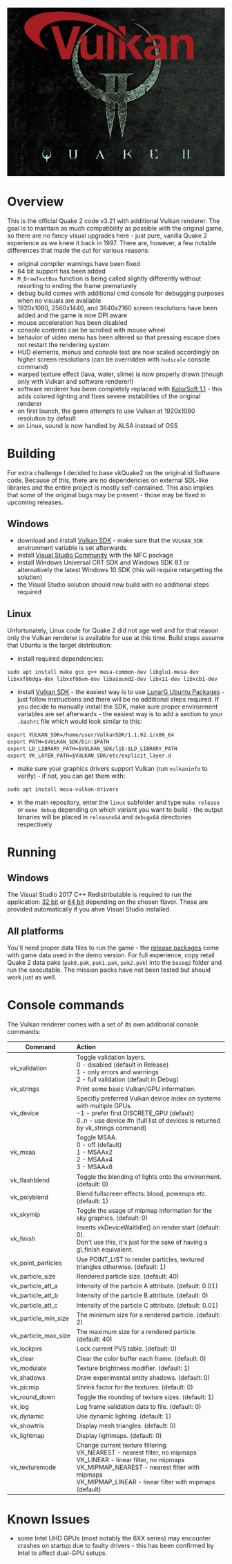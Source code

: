 <p align="center"><img src="vkQuake2.png"></p>

Overview
===
This is the official Quake 2 code v3.21 with additional Vulkan renderer. The goal is to maintain as much compatibility as possible with the original game, so there are no fancy visual upgrades here - just pure, vanilla Quake 2 experience as we knew it back in 1997. There are, however, a few notable differences that made the cut for various reasons:

- original compiler warnings have been fixed
- 64 bit support has been added
- `M_DrawTextBox` function is being called slightly differently without resorting to ending the frame prematurely
- debug build comes with additional cmd console for debugging purposes when no visuals are available
- 1920x1080, 2560x1440, and 3840x2160 screen resolutions have been added and the game is now DPI aware
- mouse acceleration has been disabled
- console contents can be scrolled with mouse wheel
- behavior of video menu has been altered so that pressing escape does not restart the rendering system
- HUD elements, menus and console text are now scaled accordingly on higher screen resolutions (can be overridden with `hudscale` console command)
- warped texture effect (lava, water, slime) is now properly drawn (though only with Vulkan and software renderer!)
- software renderer has been completely replaced with [KolorSoft 1.1](https://github.com/qbism/Quake2-colored-refsoft) - this adds colored lighting and fixes severe instabilities of the original renderer
- on first launch, the game attempts to use Vulkan at 1920x1080 resolution by default
- on Linux, sound is now handled by ALSA instead of OSS

Building
===
For extra challenge I decided to base vkQuake2 on the original id Software code. Because of this, there are no dependencies on external SDL-like libraries and the entire project is mostly self-contained. This also implies that some of the original bugs may be present - those may be fixed in upcoming releases.

## Windows
- download and install [Vulkan SDK](https://vulkan.lunarg.com/) - make sure that the `VULKAN_SDK` environment variable is set afterwards
- install [Visual Studio Community](https://www.visualstudio.com/products/free-developer-offers-vs) with the MFC package
- install Windows Universal CRT SDK and Windows SDK 8.1 or alternatively the latest Windows 10 SDK (this will require retargetting the solution)
- the Visual Studio solution should now build with no additional steps required

## Linux
Unfortunately, Linux code for Quake 2 did not age well and for that reason only the Vulkan renderer is available for use at this time. Build steps assume that Ubuntu is the target distribution:
- install required dependencies:
```
sudo apt install make gcc g++ mesa-common-dev libglu1-mesa-dev libxxf86dga-dev libxxf86vm-dev libasound2-dev libx11-dev libxcb1-dev
```
- install [Vulkan SDK](https://vulkan.lunarg.com/) - the easiest way is to use [LunarG Ubuntu Packages](https://vulkan.lunarg.com/sdk/home#linux) - just follow instructions and there will be no additional steps required. If you decide to manually install the SDK, make sure proper environment variables are set afterwards - the easiest way is to add a section to your `.bashrc` file which would look similar to this:
```
export VULKAN_SDK=/home/user/VulkanSDK/1.1.92.1/x86_64
export PATH=$VULKAN_SDK/bin:$PATH
export LD_LIBRARY_PATH=$VULKAN_SDK/lib:$LD_LIBRARY_PATH
export VK_LAYER_PATH=$VULKAN_SDK/etc/explicit_layer.d
```
- make sure your graphics drivers support Vulkan (run `vulkaninfo` to verify) - if not, you can get them with:
```
sudo apt install mesa-vulkan-drivers
```
- in the main repository, enter the `linux` subfolder and type `make release` or `make debug` depending on which variant you want to build - the output binaries will be placed in `releasex64` and `debugx64` directories respectively

Running
===
## Windows
The Visual Studio 2017 C++ Redistributable is required to run the application: [32 bit](https://go.microsoft.com/fwlink/?LinkId=746571) or [64 bit](https://go.microsoft.com/fwlink/?LinkId=746572) depending on the chosen flavor. These are provided automatically if you ahve Visual Studio installed.

## All platforms
You'll need proper data files to run the game - the [release packages](https://github.com/kondrak/vkQuake2/releases) come with game data used in the demo version. For full experience, copy retail Quake 2 data paks (`pak0.pak`, `pak1.pak`, `pak2.pak`) into the `baseq2` folder and run the executable. The mission packs have not been tested but should work just as well.

Console commands
===

The Vulkan renderer comes with a set of its own additional console commands:

| Command               | Action                                                  |
|-----------------------|:--------------------------------------------------------|
| vk_validation         | Toggle validation layers.<br>0 - disabled (default in Release)<br> 1 - only errors and warnings<br>2 - full validation (default in Debug) |
| vk_strings            | Print some basic Vulkan/GPU information.                                    |
| vk_device             | Specifiy preferred Vulkan device index on systems with multiple GPUs.<br>-1 - prefer first DISCRETE_GPU (default)<br>0..n - use device #n (full list of devices is returned by vk_strings command) |
| vk_msaa               | Toggle MSAA.<br>0 - off (default)<br>1 - MSAAx2<br>2 - MSAAx4<br>3 - MSAAx8 |
| vk_flashblend         | Toggle the blending of lights onto the environment. (default: 0)            |
| vk_polyblend          | Blend fullscreen effects: blood, powerups etc. (default: 1)                 |
| vk_skymip             | Toggle the usage of mipmap information for the sky graphics. (default: 0)   |
| vk_finish             | Inserts vkDeviceWaitIdle() on render start (default: 0).<br>Don't use this, it's just for the sake of having a gl_finish equivalent. |
| vk_point_particles    | Use POINT_LIST to render particles, textured triangles otherwise. (default: 1) |
| vk_particle_size      | Rendered particle size. (default: 40)                   |
| vk_particle_att_a     | Intensity of the particle A attribute. (default: 0.01)  |
| vk_particle_att_b     | Intensity of the particle B attribute. (default: 0)     |
| vk_particle_att_c     | Intensity of the particle C attribute. (default: 0.01)  |
| vk_particle_min_size  | The minimum size for a rendered particle. (default: 2)  |
| vk_particle_max_size  | The maximum size for a rendered particle. (default: 40) |
| vk_lockpvs            | Lock current PVS table. (default: 0)                    |
| vk_clear              | Clear the color buffer each frame. (default: 0)         |
| vk_modulate           | Texture brightness modifier. (default: 1)               |
| vk_shadows            | Draw experimental entity shadows. (default: 0)          |
| vk_picmip             | Shrink factor for the textures. (default: 0)            |
| vk_round_down         | Toggle the rounding of texture sizes. (default: 1)      |
| vk_log                | Log frame validation data to file. (default: 0)         |
| vk_dynamic            | Use dynamic lighting. (default: 1)                      |
| vk_showtris           | Display mesh triangles. (default: 0)                    |
| vk_lightmap           | Display lightmaps. (default: 0)                         |
| vk_texturemode        | Change current texture filtering.<br>VK_NEAREST - nearest filter, no mipmaps<br>VK_LINEAR - linear filter, no mipmaps<br>VK_MIPMAP_NEAREST - nearest filter with mipmaps<br>VK_MIPMAP_LINEAR - linear filter with mipmaps (default) |

Known Issues
===
- some Intel UHD GPUs (most notably the 6XX series) may encounter crashes on startup due to faulty drivers - this has been confirmed by Intel to affect dual-GPU setups.
